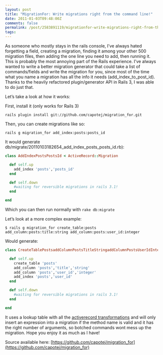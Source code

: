 ```yaml
---
layout: post
title: "MigrationFor: Write migrations right from the command line!"
date: 2011-01-03T09:48:00Z
comments: false
permalink: /post/2583891119/migrationfor-write-migrations-right-from-the-command
tags:
---
```




As someone who mostly stays in the rails console, I’ve always hated forgetting a field, creating a migration, finding it among your other 500 migration files, then adding the one line you need to add, then running it. This is probably the most annoying part of the Rails experience. I’ve always wanted to write a better migration generator that could take a list of commands/fields and write the migration for you, since most of the time what you name a migration has all the info it needs (add_index_to_post_id). Thanks to the heavily refactored plugin/generator API in Rails 3, I was able to do just that.

Let’s take a look at how it works:

First, install it (only works for Rails 3)

`rails plugin install git://github.com/capotej/migration_for.git`

Then, you can create migrations like so:

`rails g migration_for add_index:posts:posts_id`

It would generate db/migrate/20110103182654_add_index_posts_posts_id.rb):

```ruby
class AddIndexPostsPostsId < ActiveRecord::Migration

  def self.up
    add_index 'posts','posts_id'
  end

  def self.down
    #waiting for reversible migrations in rails 3.1!
  end

end
```

Which you can then run normally with `rake db:migrate`

Let’s look at a more complex example:

`$ rails g migration_for create_table:posts add_column:posts:title:string add_column:posts:user_id:integer
`

Would generate:

```ruby
class CreateTablePostsaddColumnPostsTitleStringaddColumnPostsUserIdIntegeraddIndexPostsUserId < ActiveRecord::Migration

  def self.up
    create_table 'posts'
    add_column 'posts','title','string'
    add_column 'posts','user_id','integer'
    add_index 'posts','user_id'
  end

  def self.down
    #waiting for reversible migrations in rails 3.1!
  end

end
```

It uses a lookup table with all the [activerecord transformations](http://api.rubyonrails.org/classes/ActiveRecord/Migration.html) and will only insert an expression into a migration if the method name is valid and it has the right number of arguments, so botched commands wont mess up the migration. Hope you enjoy it as much as I have!

Source available here: [https://github.com/capotej/migration_for](https://github.com/capotej/migration_for)
